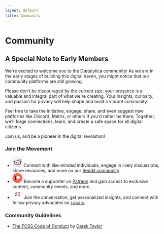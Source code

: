 ```yaml
---
layout: default
title: Community
---
```


# Community

## A Special Note to Early Members
We're excited to welcome you to the Dætalytica community! As we are in the early stages of building this digital haven, you might notice that our community platforms are still growing.

Please don't be discouraged by the current size; your presence is a valuable and integral part of what we're creating. Your insights, curiosity, and passion for privacy will help shape and build a vibrant community.

Feel free to take the initiative, engage, share, and even suggest new platforms like Discord, Matrix, or others if you'd rather be there. Together, we'll forge connections, learn, and create a safe space for all digital citizens.

Join us, and be a pioneer in the digital revolution!

### Join the Movement
* ![Reddit](/assets/reddit.png) Connect with like-minded individuals, engage in lively discussions, share resources, and more on our [Reddit community](https://www.reddit.com/r/Daetalytica).
* ![Patreon](/assets/patreon.png) Become a supporter on [Patreon](https://www.patreon.com/daetalytica) and gain access to exclusive content, community events, and more.
* ![Locals](/assets/locals.png) Join the conversation, get personalized insights, and connect with fellow privacy advocates on [Locals](https://daetalytica.locals.com).

### Community Guidelines
- [The FOSS Code of Conduct](https://distro.tube/articles/the-foss-code-of-conduct.html) by [Derek Taylor](https://www.youtube.com/@DistroTube)
